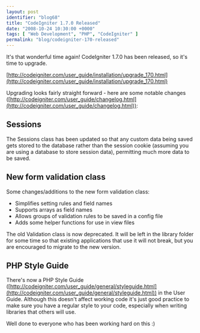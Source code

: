 ```yaml
---
layout: post
identifier: "blog68"
title: "CodeIgniter 1.7.0 Released"
date: "2008-10-24 10:30:00 +0000"
tags: [ "Web Development", "PHP", "CodeIgniter" ]
permalink: "blog/codeigniter-170-released"
---
```

It's that wonderful time again! CodeIgniter 1.7.0 has been released, so it's time to upgrade.

[http://codeigniter.com/user_guide/installation/upgrade_170.html](http://codeigniter.com/user_guide/installation/upgrade_170.html)

Upgrading looks fairly straight forward - here are some notable changes ([http://codeigniter.com/user_guide/changelog.html](http://codeigniter.com/user_guide/changelog.html)):

## Sessions

The Sessions class has been updated so that any custom data being saved gets stored to the database rather than the session cookie (assuming you are using a database to store session data), permitting much more data to be saved.

## New form validation class

Some changes/additions to the new form validation class:

* Simplifies setting rules and field names
* Supports arrays as field names
* Allows groups of validation rules to be saved in a config file
* Adds some helper functions for use in view files

The old Validation class is now deprecated. It will be left in the library folder for some time so that existing applications that use it will not break, but you are encouraged to migrate to the new version.

## PHP Style Guide

There's now a PHP Style Guide ([http://codeigniter.com/user_guide/general/styleguide.html](http://codeigniter.com/user_guide/general/styleguide.html)) in the User Guide. Although this doesn't affect working code it's just good practice to make sure you have a regular style to your code, especially when writing libraries that others will use.

Well done to everyone who has been working hard on this :)